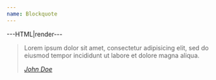 ```yaml
---
name: Blockquote
---
```


---HTML|render---

<blockquote>
	<p>Lorem ipsum dolor sit amet, consectetur adipisicing elit, sed do eiusmod tempor incididunt ut labore et dolore magna aliqua.</p>
	<cite><a href="#">John Doe</a></cite>
</blockquote>